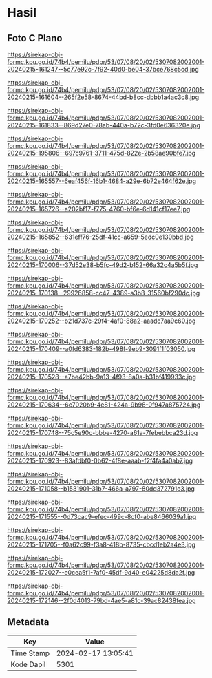 # Hasil

## Foto C Plano

https://sirekap-obj-formc.kpu.go.id/74b4/pemilu/pdpr/53/07/08/20/02/5307082002001-20240215-161247--5c77e92c-7f92-40d0-be04-37bce768c5cd.jpg

https://sirekap-obj-formc.kpu.go.id/74b4/pemilu/pdpr/53/07/08/20/02/5307082002001-20240215-161604--265f2e58-8674-44bd-b8cc-dbbb1a4ac3c8.jpg

https://sirekap-obj-formc.kpu.go.id/74b4/pemilu/pdpr/53/07/08/20/02/5307082002001-20240215-161833--869d27e0-78ab-440a-b72c-3fd0e636320e.jpg

https://sirekap-obj-formc.kpu.go.id/74b4/pemilu/pdpr/53/07/08/20/02/5307082002001-20240215-195806--697c9761-3711-475d-822e-2b58ae90bfe7.jpg

https://sirekap-obj-formc.kpu.go.id/74b4/pemilu/pdpr/53/07/08/20/02/5307082002001-20240215-165557--6eaf456f-16b1-4684-a29e-6b72e464f62e.jpg

https://sirekap-obj-formc.kpu.go.id/74b4/pemilu/pdpr/53/07/08/20/02/5307082002001-20240215-165726--a202bf17-f775-4760-bf6e-6d141cf17ee7.jpg

https://sirekap-obj-formc.kpu.go.id/74b4/pemilu/pdpr/53/07/08/20/02/5307082002001-20240215-165852--631eff76-25df-41cc-a659-5edc0e130bbd.jpg

https://sirekap-obj-formc.kpu.go.id/74b4/pemilu/pdpr/53/07/08/20/02/5307082002001-20240215-170006--37d52e38-b5fc-49d2-b152-66a32c4a5b5f.jpg

https://sirekap-obj-formc.kpu.go.id/74b4/pemilu/pdpr/53/07/08/20/02/5307082002001-20240215-170138--29926858-cc47-4389-a3b8-31560bf290dc.jpg

https://sirekap-obj-formc.kpu.go.id/74b4/pemilu/pdpr/53/07/08/20/02/5307082002001-20240215-170252--b21d737c-29f4-4af0-88a2-aaadc7aa9c60.jpg

https://sirekap-obj-formc.kpu.go.id/74b4/pemilu/pdpr/53/07/08/20/02/5307082002001-20240215-170409--a0fd6383-182b-498f-9eb9-3091f1f03050.jpg

https://sirekap-obj-formc.kpu.go.id/74b4/pemilu/pdpr/53/07/08/20/02/5307082002001-20240215-170528--a7be42bb-9a13-4f93-8a0a-b31bf419933c.jpg

https://sirekap-obj-formc.kpu.go.id/74b4/pemilu/pdpr/53/07/08/20/02/5307082002001-20240215-170634--6c7020b9-4e81-424a-9b98-0f947a875724.jpg

https://sirekap-obj-formc.kpu.go.id/74b4/pemilu/pdpr/53/07/08/20/02/5307082002001-20240215-170748--75c5e90c-bbbe-4270-a61a-7febebbca23d.jpg

https://sirekap-obj-formc.kpu.go.id/74b4/pemilu/pdpr/53/07/08/20/02/5307082002001-20240215-170923--83afdbf0-0b62-4f8e-aaab-f2f4fa4a0ab7.jpg

https://sirekap-obj-formc.kpu.go.id/74b4/pemilu/pdpr/53/07/08/20/02/5307082002001-20240215-171058--b1531901-31b7-466a-a797-80dd372791c3.jpg

https://sirekap-obj-formc.kpu.go.id/74b4/pemilu/pdpr/53/07/08/20/02/5307082002001-20240215-171555--0d73cac9-efec-499c-8cf0-abe8466039a1.jpg

https://sirekap-obj-formc.kpu.go.id/74b4/pemilu/pdpr/53/07/08/20/02/5307082002001-20240215-171705--f0a62c99-f3a8-418b-8735-cbcd1eb2a4e3.jpg

https://sirekap-obj-formc.kpu.go.id/74b4/pemilu/pdpr/53/07/08/20/02/5307082002001-20240215-172027--c0cea5f1-7af0-45df-9d40-e04225d8da2f.jpg

https://sirekap-obj-formc.kpu.go.id/74b4/pemilu/pdpr/53/07/08/20/02/5307082002001-20240215-172146--2f0d4013-79bd-4ae5-a81c-39ac82438fea.jpg


## Metadata

| Key        | Value               |
| ---------- | ------------------- |
| Time Stamp | 2024-02-17 13:05:41 |
| Kode Dapil | 5301                |



